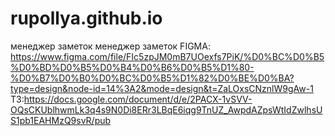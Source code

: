 # rupollya.github.io
менеджер заметок
менеджер заметок FIGMA: https://www.figma.com/file/FIc5zpJM0mB7UOexfs7PiK/%D0%BC%D0%B5%D0%BD%D0%B5%D0%B4%D0%B6%D0%B5%D1%80-%D0%B7%D0%B0%D0%BC%D0%B5%D1%82%D0%BE%D0%BA?type=design&node-id=14%3A2&mode=design&t=ZaLOxsCNznlW9gAw-1 ТЗ:https://docs.google.com/document/d/e/2PACX-1vSVV-OQsCKUblhwmLk3q4s9N0Di8ERr3LBqE6iqg9TnUZ_AwpdAZpsWtIdZwlhsUS1pb1EAHMzQ9svR/pub
